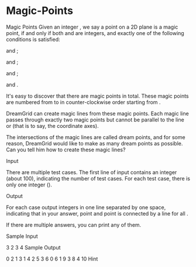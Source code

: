 # Magic-Points
Magic Points
Given an integer , we say a point  on a 2D plane is a magic point, if and only if both  and  are integers, and exactly one of the following conditions is satisfied:

 and ;

 and ;

 and ;

 and .

It's easy to discover that there are  magic points in total. These magic points are numbered from  to  in counter-clockwise order starting from .

DreamGrid can create  magic lines from these magic points. Each magic line passes through exactly two magic points but cannot be parallel to the line  or  (that is to say, the coordinate axes).

The intersections of the magic lines are called dream points, and for some reason, DreamGrid would like to make as many dream points as possible. Can you tell him how to create these magic lines?

Input

There are multiple test cases. The first line of input contains an integer  (about 100), indicating the number of test cases. For each test case, there is only one integer  ().

Output

For each case output  integers  in one line separated by one space, indicating that in your answer, point  and point  is connected by a line for all .

If there are multiple answers, you can print any of them.

Sample Input

3
2
3
4
Sample Output

0 2 1 3
1 4 2 5 3 6
0 6 1 9 3 8 4 10
Hint


